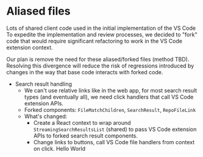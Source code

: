 # Aliased files

Lots of shared client code used in the initial implementation of the VS Code
To expedite the implementation and review processes, we decided to "fork"
code that would require significant refactoring to work in the VS Code
extension context.

Our plan is remove the need for these aliased/forked files (method TBD).
Resolving this divergence will reduce the risk of regressions introduced
by changes in the way that base code interacts with forked code.

- Search result handling
  - We can't use relative links like in the web app, for most search result types (and eventually all),
    we need click handlers that call VS Code extension APIs.
  - Forked components: `FileMatchChildren`, `SearchResult`, `RepoFileLink`
  - What's changed:
    - Create a React context to wrap around `StreamingSearchResultsList` (shared) to pass
      VS Code extension APIs to forked search result components.
    - Change links to buttons, call VS Code file handlers from context on click.
Hello World

